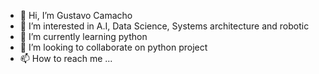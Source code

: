 - 👋 Hi, I’m Gustavo Camacho
- 👀 I’m interested in A.I, Data Science, Systems architecture and robotic
- 🌱 I’m currently learning python
- 💞️ I’m looking to collaborate on python project
- 📫 How to reach me ...

<!---
Gusttav28/Gusttav28 is a ✨ special ✨ repository because its `README.md` (this file) appears on your GitHub profile.
You can click the Preview link to take a look at your changes.
--->
